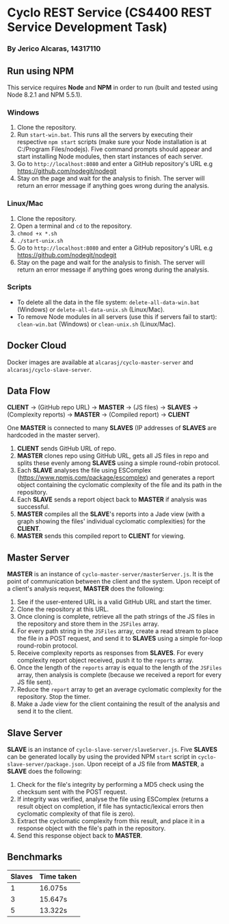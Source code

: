 # Cyclo REST Service (CS4400 REST Service Development Task)
### By Jerico Alcaras, 14317110
## Run using NPM
This service requires **Node** and **NPM** in order to run (built and tested using Node 8.2.1 and NPM 5.5.1).
### Windows
1. Clone the repository.
2. Run `start-win.bat`. This runs all the servers by executing their respective `npm start` scripts (make sure your Node installation is at C:/Program Files/nodejs). Five command prompts should appear and start installing Node modules, then start instances of each server.
3. Go to `http://localhost:8080` and enter a GitHub repository's URL e.g https://github.com/nodegit/nodegit
4. Stay on the page and wait for the analysis to finish. The server will return an error message if anything goes wrong during the analysis.
### Linux/Mac
1. Clone the repository.
2. Open a terminal and `cd` to the repository.
3. `chmod +x *.sh`
4. `./start-unix.sh`
5. Go to `http://localhost:8080` and enter a GitHub repository's URL e.g https://github.com/nodegit/nodegit
6. Stay on the page and wait for the analysis to finish. The server will return an error message if anything goes wrong during the analysis.
### Scripts
* To delete all the data in the file system: `delete-all-data-win.bat` (Windows) or `delete-all-data-unix.sh` (Linux/Mac).
* To remove Node modules in all servers (use this if servers fail to start): `clean-win.bat` (Windows) or `clean-unix.sh` (Linux/Mac).
## Docker Cloud
Docker images are available at `alcarasj/cyclo-master-server` and `alcarasj/cyclo-slave-server`.
## Data Flow
**CLIENT** → (GitHub repo URL) → **MASTER** → (JS files) → **SLAVES** → (Complexity reports) → **MASTER** → (Compiled report) → **CLIENT**

One **MASTER** is connected to many **SLAVES** (IP addresses of **SLAVES** are hardcoded in the master server).

1. **CLIENT** sends GitHub URL of repo.
2. **MASTER** clones repo using GitHub URL, gets all JS files in repo and splits these evenly among **SLAVES** using a simple round-robin protocol.
3. Each **SLAVE** analyses the file using ESComplex (https://www.npmjs.com/package/escomplex) and generates a report object containing the cyclomatic complexity of the file and its path in the repository.
4. Each **SLAVE** sends a report object back to **MASTER** if analysis was successful.
5. **MASTER** compiles all the **SLAVE**'s reports into a Jade view (with a graph showing the files' individual cyclomatic complexities) for the **CLIENT**.
6. **MASTER** sends this compiled report to **CLIENT** for viewing.

## Master Server
**MASTER** is an instance of `cyclo-master-server/masterServer.js`. It is the point of communication between the client and the system.
Upon receipt of a client's analysis request, **MASTER** does the following:
1. See if the user-entered URL is a valid GitHub URL and start the timer.
2. Clone the repository at this URL.
3. Once cloning is complete, retrieve all the path strings of the JS files in the repository and store them in the `JSFiles` array.
4. For every path string in the `JSFiles` array, create a read stream to place the file in a POST request, and send it to **SLAVES** using a simple for-loop round-robin protocol.
5. Receive complexity reports as responses from **SLAVES**. For every complexity report object received, push it to the `reports` array.
6. Once the length of the `reports` array is equal to the length of the `JSFiles` array, then analysis is complete (because we received a report for every JS file sent).
7. Reduce the `report` array to get an average cyclomatic complexity for the repository. Stop the timer.
8. Make a Jade view for the client containing the result of the analysis and send it to the client.

## Slave Server

**SLAVE** is an instance of `cyclo-slave-server/slaveServer.js`.
Five **SLAVES** can be generated locally by using the provided NPM `start` script in `cyclo-slave-server/package.json`. 
Upon receipt of a JS file from **MASTER**, a **SLAVE** does the following:
1. Check for the file's integrity by performing a MD5 check using the checksum sent with the POST request.
2. If integrity was verified, analyse the file using ESComplex (returns a result object on completion, if file has syntactic/lexical errors then cyclomatic complexity of that file is zero).
3. Extract the cyclomatic complexity from this result, and place it in a response object with the file's path in the repository.
4. Send this response object back to **MASTER**.

## Benchmarks

Slaves	      | Time taken
------------- | -------------
1	      | 16.075s
3             | 15.647s
5             | 13.322s
